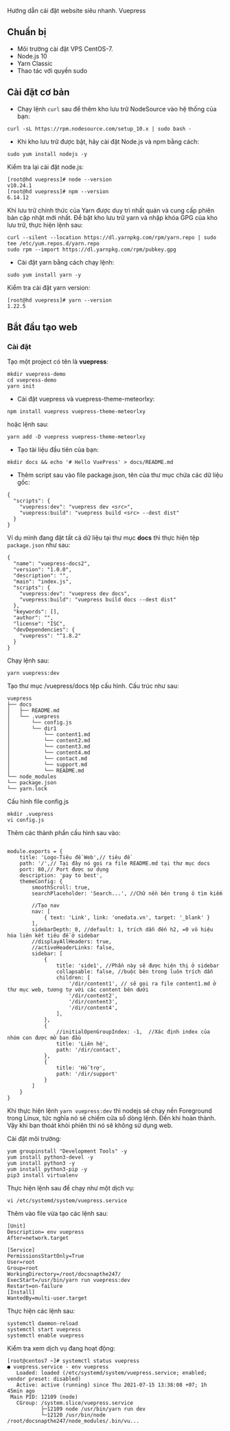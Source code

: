 Hướng dẫn cái đặt website siêu nhanh. Vuepress

## Chuẩn bị
* Môi trường cài đặt VPS CentOS-7.
* Node.js 10
* Yarn Classic
* Thao tác với quyền sudo
## Cài đặt cơ bản
* Chạy lệnh `curl` sau để thêm kho lưu trữ NodeSource vào hệ thống của bạn:
```
curl -sL https://rpm.nodesource.com/setup_10.x | sudo bash -
```

* Khi kho lưu trữ được bật, hãy cài đặt Node.js và npm bằng cách:
```
sudo yum install nodejs -y
```

Kiểm tra lại cài đặt node.js:
```
[root@hd vuepress]# node --version
v10.24.1
[root@hd vuepress]# npm --version
6.14.12
```

Khi lưu trữ chính thức của Yarn được duy trì nhất quán và cung cấp phiên bản cập nhật mới nhất. Để bật kho lưu trữ yarn và nhập khóa GPG của kho lưu trữ, thực hiện lệnh sau:
```
curl --silent --location https://dl.yarnpkg.com/rpm/yarn.repo | sudo tee /etc/yum.repos.d/yarn.repo
sudo rpm --import https://dl.yarnpkg.com/rpm/pubkey.gpg
```

* Cài đặt yarn bằng cách chạy lệnh:
```
sudo yum install yarn -y
```

Kiểm tra cài đặt yarn version:
```
[root@hd vuepress]# yarn --version
1.22.5
```
## Bắt đầu tạo web
### Cài đặt
Tạo một project có tên là **vuepress**:

```
mkdir vuepress-demo
cd vuepress-demo
yarn init
```

* Cài đặt vuepress và vuepress-theme-meteorlxy:
```
npm install vuepress vuepress-theme-meteorlxy
```

hoặc lệnh sau:
```
yarn add -D vuepress vuepress-theme-meteorlxy
```
* Tạo tài liệu đầu tiên của bạn:
```
mkdir docs && echo '# Hello VuePress' > docs/README.md
```
* Thêm script sau vào file package.json, tên của thư mục chứa các dữ liệu gốc:
```
{
  "scripts": {
    "vuepress:dev": "vuepress dev <src>",
    "vuepress:build": "vuepress build <src> --dest dist"
  }
}
```
Ví dụ mình đang đặt tất cả dữ liệu tại thư mục **docs** thì thực hiện tệp `package.json` như sau:
```
{
  "name": "vuepress-docs2",
  "version": "1.0.0",
  "description": "",
  "main": "index.js",
  "scripts": {
    "vuepress:dev": "vuepress dev docs",
    "vuepress:build": "vuepress build docs --dest dist"
  },
  "keywords": [],
  "author": "",
  "license": "ISC",
  "devDependencies": {
    "vuepress": "^1.8.2"
  }
}

```

Chạy lệnh sau:
```
yarn vuepress:dev
```

Tạo thư mục /vuepress/docs tệp cấu hình. Cấu trúc như sau:
```
vuepress
├── docs
│   ├── README.md
│   └── .vuepress
│       └── config.js
│       └── dir1
│           └── content1.md
│           └── content2.md
│           └── content3.md
│           └── content4.md
│           └── contact.md
│           └── support.md
│           └── README.md
└── node_modules
└── package.json
└── yarn.lock
```

Cấu hình file config.js

```cd ~/vuepress/docs
mkdir .vuepress
vi config.js
```
Thêm các thành phần cấu hình sau vào:
```

module.exports = {
    title: 'Logo-Tiêu đề Web',// tiêu đề
    path: '/',// Tại đây nó gọi ra file README.md tại thư mục docs
    port: 80,// Port được sử dụng
    description: 'pay to best',
    themeConfig: {
        smoothScroll: true,
        searchPlaceholder: 'Search...', //Chữ nền bên trong ô tìm kiếm

        //Tạo nav
        nav: [
            { text: 'Link', link: 'onedata.vn', target: '_blank' }
        ],
        sidebarDepth: 0, //default: 1, trích dẫn đến h2, =0 vô hiệu hóa liên kết tiêu đề ở sidebar
        //displayAllHeaders: true,
        //activeHeaderLinks: false,
        sidebar: [
            {
                title: 'side1', //Phần này sẽ được hiện thị ở sidebar
                collapsable: false, //buộc bên trong luôn trích dẫn 
                children: [
                    '/dir/content1', // sẽ gọi ra file content1.md ở thư mục web, tương tự với các content bên dưới
                    '/dir/content2',
                    '/dir/content3',
                    '/dir/content4',
                ],
            },
            {
                //initialOpenGroupIndex: -1,  //Xác định index của nhóm con được mở ban đầu
                title: 'Liên hệ',
                path: '/dir/contact',            
            },
            {
                title: 'Hỗ trợ',
                path: '/dir/support'
            }
        ]
    }
}
```


Khi thực hiện lệnh `yarn vuepress:dev` thì nodejs sẽ chạy nền Foreground trong Linux, tức nghĩa nó sẽ chiếm cửa sổ dòng lệnh. Đến khi hoàn thành. Vậy khi bạn thoát khỏi phiên thì nó sẽ không sử dụng web.

Cài đặt môi trường:
```
yum groupinstall "Development Tools" -y
yum install python3-devel -y
yum install python3 -y
yum install python3-pip -y
pip3 install virtualenv
```

Thực hiện lệnh sau để chạy như một dịch vụ:

`vi /etc/systemd/system/vuepress.service`

Thêm vào file vừa tạo các lệnh sau:
```
[Unit]
Description= env vuepress
After=network.target

[Service]
PermissionsStartOnly=True
User=root
Group=root
WorkingDirectory=/root/docsnapthe247/
ExecStart=/usr/bin/yarn run vuepress:dev
Restart=on-failure
[Install]
WantedBy=multi-user.target
```

Thực hiện các lệnh sau:
```
systemctl daemon-reload
systemctl start vuepress
systemctl enable vuepress
```

Kiểm tra xem dịch vụ đang hoạt động:

```
[root@centos7 ~]# systemctl status vuepress
● vuepress.service - env vuepress
   Loaded: loaded (/etc/systemd/system/vuepress.service; enabled; vendor preset: disabled)
   Active: active (running) since Thu 2021-07-15 13:38:08 +07; 1h 45min ago
 Main PID: 12109 (node)
   CGroup: /system.slice/vuepress.service
           ├─12109 node /usr/bin/yarn run dev
           └─12120 /usr/bin/node /root/docsnapthe247/node_modules/.bin/vu...

```